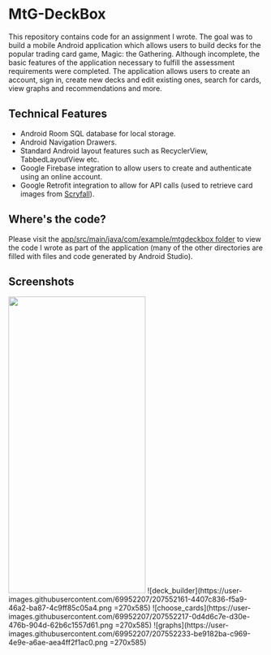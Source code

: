 # MtG-DeckBox

This repository contains code for an assignment I wrote. The goal was to build a mobile Android application which allows users to build decks for the popular
trading card game, Magic: the Gathering. Although incomplete, the basic features of the application necessary to fulfill the assessment requirements were
completed. The application allows users to create an account, sign in, create new decks and edit existing ones, search for cards, view graphs and recommendations
and more.

## Technical Features
* Android Room SQL database for local storage.
* Android Navigation Drawers.
* Standard Android layout features such as RecyclerView, TabbedLayoutView etc.
* Google Firebase integration to allow users to create and authenticate using an online account.
* Google Retrofit integration to allow for API calls (used to retrieve card images from [Scryfall](https://scryfall.com/)).

## Where's the code?
Please visit the [app/src/main/java/com/example/mtgdeckbox folder](https://github.com/TPBarker/MtG-DeckBox/tree/master/app/src/main/java/com/example/mtgdeckbox) to
view the code I wrote as part of the application (many of the other directories are filled with files and code generated by Android Studio).

## Screenshots

<img src="https://user-images.githubusercontent.com/69952207/207552030-4a641f3b-8e43-41e7-9e28-9ed8d28c3f48.png" width=270 height=585>
![deck_builder](https://user-images.githubusercontent.com/69952207/207552161-4407c836-f5a9-46a2-ba87-4c9ff85c05a4.png =270x585)
![choose_cards](https://user-images.githubusercontent.com/69952207/207552217-0d4d6c7e-d30e-476b-904d-62b6c1557d61.png =270x585)
![graphs](https://user-images.githubusercontent.com/69952207/207552233-be9182ba-c969-4e9e-a6ae-aea4ff2f1ac0.png =270x585)
